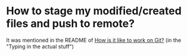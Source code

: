 # How to stage my modified/created files and push to remote?

It was mentioned in the README of [How is it like to work on Git?](using.md#Typing-in-the-actual-stuff) (in the  "Typing in the actual stuff")
